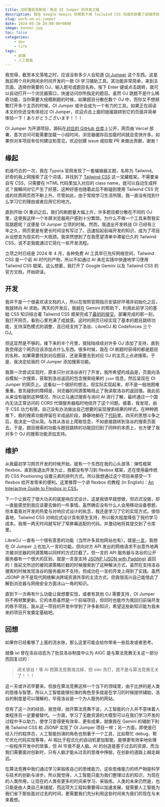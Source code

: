 ```yaml
---
title: 旧好重拾觅新知：简述 OI Jumper 的开发之路
description: 我在 Google Gemini 的帮助下用 Tailwind CSS 完成并部署了前端项目「OI Jumper」。
slug: work-on-oi-jumper
date: 2024-05-10 20:00:00+0800
image: banner.jpg
toc: false
categories:
    - dev
    - life
tags:
    - 前端
    - 人工智能
---
```


我觉得，截至本文落笔之时，应该没有多少人会知道 [OI Jumper](https://oi-jumper.eoin.blog) 这个东西。这是我前两个月利用闲余时间开发的一款 OI 学习辅助工具。其功能非常简单，来到主页面，选择你需要的 OJ，输入题号或题目名称，按下 Enter 键或点击跳转，就可以自动打开一个浏览器窗口，快速访问你所指定的题目。虽然 OJ 跳题不是什么稀奇功能，当你需要大规模刷题的时候，如果题目分散在数个 OJ 中，而你又不想频繁打开多个主页的时候，OI Jumper 或许会成为一个有力的工具。如果正在阅读本文的你还没有体验过 OI Jumper，欢迎点击上面的链接跳转到它的页面并简单体验一下！ありがとうございます！！！

OI Jumper 为开源项目，源码在[对应的 GitHub 仓库](https://github.com/eoinli/oi-jumper)上公开，网页由 Vercel 部署，首次访问可能需要加载一小段时间，浏览器缓存后加载时间就会变快许多。如果你对本项目有任何建议和意见，欢迎创建 issue 或拉取 PR 来做出贡献，谢谢！

## 缘起

机缘巧合的一次，我在 Typora 官网发现了一套编辑器主题，名称为 Tailwind。好奇的我上网搜索了这个词语，并找到了 [Tailwind CSS](https://tailwindcss.com/) 这一宝藏框架。不需要亲自写 CSS，只需要在 HTML 代码里加入对应的 class name，就可以自动生成样式？我瞬间对它产生了好感，这种好感也随着此后不断碰到使用 Tailwind CSS 完成的优质网页而不断上升。尽管如此，由于常规学习生活所限，我一直没有找到什么学习它的理由或者应用它的地方。

直到开始 OI 集训之后，我们的刷题量大幅上升，许多题目都分散在不同的 OJ 里，这使我这样一个半屏浏览器用户感到十分繁琐。为什么不做一个工具来帮我实现跳题呢？这便是 OI Jumper 立项的时候。然而，我退出开发转战 OI 已经有三年之久，网页更是有更长时间没有写过了。迅速拾起前端开发的知识，成为了项目从设想变为现实的一大瓶颈。我突然想到了在我愿望清单中滞留已久的 Tailwind CSS，说不定我能通过它简化一些开发流程。

立项之时已经是 2024 年 4 月，各种免费 AI 工具早已充斥网络空间，Tailwind CSS 是一个前 AI 时代的产物，所以不如通过 AI 来在实践中快速地学习使用 Tailwind CSS 框架。这么想着，我打开了 Google Gemini 以及 Tailwind CSS 的官方文档，开始研读。

## 开发

我并不是一个很喜欢读文档的人，所以在按照官网指示安装好环境并初始化之后，我就转向 AI 求助。两天的开发后，我就在 Gemini 的帮助下，利用此前学习的基础 CSS 知识结合着 Tailwind CSS 框架完成了[最初的提交](https://github.com/eoinli/oi-jumper/commit/f52eafa3c88ca313e63db702eef51a208d1dc6d3)。部署完成的那一刻，我打开网页，看到心里充满了成就感。这时的网页已经实现了基本的题目跳转功能，支持深色模式的调整，且已经支持了洛谷、LibreOJ 和 Codeforces 三个 OJ。

但这显然是不够的。接下来的半个月里，我陆陆续续对许多 OJ 添加了支持，直到我觉得这个网页应该添加点什么东西。很多时候，我在 OI 刷题时获得的都是题目的名称，如果需要找到对应题目，还是需要去到对应 OJ 的主页上点进搜索。于是，我决定给我的 OI Jumper 添加搜索功能。

我第一次尝试实现时，原本只针对洛谷进行了开发，我所希望的成品是，页面向洛谷模拟一次搜索，获取到洛谷返回的包含搜索结果的 `json` 信息，然后呈现在 OI Jumper 的网页上。这看似一个很好的想法，但实际实现起来，却不是一般地困难重重。首先碰到的障碍是，浏览器的同源策略阻止了我读取洛谷的返回值。我此前从来没有碰到这种情况，所以立马通过搜索与询问 AI 进行了解，最终通过一个国内无法正常访问的 CORS 代理服务器临时地绕开了这个问题。接着，我发现，由于 CSS 功力有限，自己没有办法做出自己想要的呈现搜索结果的样式。在种种困难下，我的搜索功能停留在半成品阶段，静静地躺在了[代码](https://github.com/eoinli/oi-jumper/commit/272ad9908cdbfe0201c330db82f55c586d5d2d82)里。四天的思想斗争之后，我决定一切从简。与其从洛谷上爬取信息，不如直接跳转到洛谷的搜索页面去。于是，题目搜索的功能与题目跳转的功能回归到了同样的本质上，也方便了我对多个 OJ 的搜索功能添加支持。

## 维护

从我最初学习网页开发的时候开始，就有一个东西在我的心头游荡：弹性框架 flexbox。直到我退出开发为止，我都没有学习到 flexbox 框架，还在使用最传统的 CSS Positioning 设置元素的排列方式。所以我想通过这个项目来感受一下 flexbox 给开发带来的便利。这里推荐一个讲 flexbox 的教程 (in English)：[An Interactive Guide to Flexbox in CSS](https://www.joshwcomeau.com/css/interactive-guide-to-flexbox/)。

下一个让我花了很大功夫的就是响应式设计。这是我很早就想做，但迟迟没做，却一直能感觉到我应该要去做的一件事情。虽然确实没有什么人会用移动设备卷题，但本着我对开发的热爱与对响应式设计的执念，我还是学习了它的实现方式。很惊喜地，Tailwind CSS 对响应式设计具有原生支持，所以极大程度降低了我的学习成本。我用一两天时间就写好了窄屏幕适配的代码，并激动地将其提交到了仓库里。

LibreOJ 一直有一个很有意思的功能（当然许多其他网站也有），就是[一言](https://hitokoto.cn/)。我想在 OI Jumper 上也加入一言的功能。但向对方 API 发出的网络请求不出意外地再次被浏览器的同源策略以同样的方式拦截了。但一言的 API 服务器与洛谷的公开服务器有一个很大的区别，就是一言是支持 [JSONP (JSON with Padding)](https://zh.wikipedia.org/zh-cn/JSONP) 返回的！我前文所述的被同源策略拦截的时候搜索到了这种解决方式，虽然在支持洛谷搜索的时候发现洛谷的服务器并不支持，但成功在一言的开发上得到了实践。虽然 JSONP 并不是现代网络解决跨域资源共享的主流方式，但我很高兴自己能借此了解到浏览器与网络安全方面冰山一角的知识。

直到下一次再有什么功能让我想要实现，或者有其他 OJ 需要支持，OI Jumper 将不再频繁更新。它的本质虽然是一个前端项目，但同时也能作为我回归前端开发的练手项目。我从这一项目的开发中学到了许多新知识，希望这些新知识能为我未来的项目开发奠定基础吧。

## 回想

如果你已经看够了上面的流水账，那么这里可能会给你带来一些启发或者思考。

就像 lxl 曾在洛谷动态为了批驳洛谷制度中认为 AIGC 是与算法竞赛无关这一部分而回复过的：

> 闭关锁谷！等 AI 把算法竞赛淘汰掉，把 oier 吊打，就不是与算法竞赛无关了！！！

这一天或许迟早要来。但放在算法竞赛这样一个当下的领域里，由于比拼的是人类的思维与智慧，所以人工智能能够扮演的角色至多就是在学习的时候提供辅助，洛谷的制度是可以理解的，毕竟洛谷是一个为人服务的网站。

但有了这一次的经验，我觉得，抛开算法竞赛不谈，人工智能的介入并不意味着人类程序员一定要被替代。一方面，学习了无数资源的大模型可以在我们学习开发的过程中予以助力，使学习变得更有效率、更有成果，就像我在 Gemini 的辅助下利用 Tailwind CSS 和 JSONP 实现了 OI Jumper 项目一样；另一方面，即使是已经入行的程序员，人工智能扮演的角色也侧重于一个工具，比如帮忙 debug、帮忙优化代码实现等等，AI 相比于程式化的自动机更加智能，能够更有效率地处理一些程序开发中的琐事，但 AI 毕竟不是人脑，AI 的创造是基于过去的资源，而当我们需要面对创新时，只有人脑才能从过去的思维中挣脱，在创新的道路上越走越远。

在算法竞赛中我们通过学习来锻炼自己的思维能力，这些思维能力的终产物是科学与技术的创新与进步。所以我觉得，人工智能只能为我们整理过去的知识，为现在的人类所用，让现在的人类有更多的时间来学习、来锻炼。人类的未来仍然是，也只能是由人类自己来铺就，而这项大工程如果要得以加速发展，就需要人工智能为我们省下那些面对过去的时间，更需要我们充分利用这些时间来为我们的现在与未来着想。
